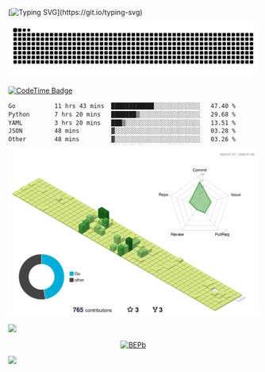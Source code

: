[![Typing SVG](https://readme-typing-svg.demolab.com?font=JetBrains+Mono&duration=3000&center=true&vCenter=true&multiline=true&repeat=false&width=800&height=80&lines=Welcome+to+KevinMatt's+workshop;Do+not+go+gentle+into+that+good+night.)](https://git.io/typing-svg)

![snake-grid](https://raw.githubusercontent.com/kevinmatthe/kevinmatthe/output/github-contribution-grid-snake-dark.svg)

[![CodeTime Badge](https://img.shields.io/endpoint?style=flat-square&color=222&url=https%3A%2F%2Fapi.codetime.dev%2Fshield%3Fid%3D30418%26project%3D%26in=0)](https://codetime.dev)

<!--START_SECTION:waka-->

```txt
Go           11 hrs 43 mins  ████████████░░░░░░░░░░░░░   47.40 %
Python       7 hrs 20 mins   ███████▒░░░░░░░░░░░░░░░░░   29.68 %
YAML         3 hrs 20 mins   ███▒░░░░░░░░░░░░░░░░░░░░░   13.51 %
JSON         48 mins         ▓░░░░░░░░░░░░░░░░░░░░░░░░   03.28 %
Other        48 mins         ▓░░░░░░░░░░░░░░░░░░░░░░░░   03.26 %
```

<!--END_SECTION:waka-->

<!--   profile-green-animate -->
![](./profile-3d-contrib/profile-green-animate.svg)

<!--  2d history skills -->
<img src="https://cr-skills-chart-widget.azurewebsites.net/api/api?username=kevinmatthe" width="auto"></img>

<p align="center"> 
<a href="https://github.com/ryo-ma/github-profile-trophy"><img src="https://github-profile-trophy.vercel.app/?username=kevinmatthe" alt="BEPb" /></a>
</p>

<img src="https://cr-ss-service.azurewebsites.net/api/ScreenShot?widget=summary&username=kevinmatthe" width="auto"></img>
